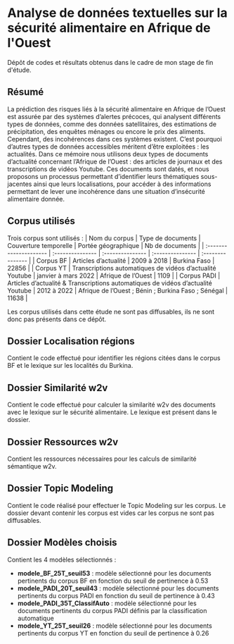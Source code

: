 # Analyse de données textuelles sur la sécurité alimentaire en Afrique de l'Ouest
Dépôt de codes et résultats obtenus dans le cadre de mon stage de fin d'étude.

## Résumé
La prédiction des risques liés à la sécurité alimentaire en Afrique de l’Ouest est assurée par des systèmes d’alertes précoces, qui analysent différents types de données, comme des données satellitaires, des estimations de précipitation, des enquêtes ménages ou encore le prix des aliments. Cependant, des incohérences dans ces systèmes existent. C’est pourquoi d’autres types de données accessibles méritent d’être exploitées : les actualités. Dans ce mémoire nous utilisons deux types de documents d’actualité concernant l’Afrique de l’Ouest : des articles de journaux et des transcriptions de vidéos Youtube. Ces documents sont datés, et nous proposons un processus permettant d’identifier leurs thématiques sous-jacentes ainsi que leurs localisations, pour accéder à des informations permettant de lever une incohérence dans une situation d’insécurité alimentaire donnée.

## Corpus utilisés
 Trois corpus sont utilisés :
| Nom du corpus | Type de documents | Couverture temporelle | Portée géographique | Nb de documents |
| :--------------------- | :--------------- | :--------------- | :--------------- | :--------------- |
| Corpus BF | Articles d’actualité | 2009 à 2018 | Burkina Faso | 22856 |
| Corpus YT | Transcriptions automatiques de vidéos d’actualité Youtube | janvier à  mars 2022 | Afrique de l’Ouest | 1109 |
| Corpus PADI | Articles d’actualité & Transcriptions automatiques de vidéos d’actualité Youtube | 2012 à 2022 | Afrique de l’Ouest ; Bénin ; Burkina Faso ; Sénégal | 11638 |

Les corpus utilisés dans cette étude ne sont pas diffusables, ils ne sont donc pas présents dans ce dépôt.

## Dossier Localisation régions
Contient le code effectué pour identifier les régions citées dans le corpus BF et le lexique sur les localités du Burkina.

## Dossier Similarité w2v
Contient le code effectué pour calculer la similarité w2v des documents avec le lexique sur le sécurité alimentaire. Le lexique est présent dans le dossier.

## Dossier Ressources w2v
Contient les ressources nécessaires pour les calculs de similarité sémantique w2v.

## Dossier Topic Modeling
Contient le code réalisé pour effectuer le Topic Modeling sur les corpus. Le dossier devant contenir les corpus est vides car les corpus ne sont pas diffusables.

## Dossier Modèles choisis
Contient les 4 modèles sélectionnés : 
- **modele_BF_25T_seuil53** : modèle sélectionné pour les documents pertinents du corpus BF en fonction du seuil de pertinence à 0.53
- **modele_PADI_20T_seuil43** : modèle sélectionné pour les documents pertinents du corpus PADI en fonction du seuil de pertinence à 0.43
- **modele_PADI_35T_ClassifAuto** : modèle sélectionné pour les documents pertinents du corpus PADI définis par la classification automatique
- **modele_YT_25T_seuil26** : modèle sélectionné pour les documents pertinents du corpus YT en fonction du seuil de pertinence à 0.26
